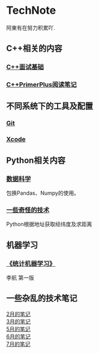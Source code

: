 # TechNote

阿東有在努力积累吖.

## C++相关的内容

### [C++面试基础](Cpp/CppInterview.md)

### [C++PrimerPlus阅读笔记](Cpp/C++PrimerPlus.md)

## 不同系统下的工具及配置

### [Git](OSDev/git.md)

### [Xcode](OSDev/Xcode.md)

## Python相关内容

### [数据科学](Pyhton/DataScience.md)

包换Pandas、Numpy的使用。

### [一些奇怪的技术](Pyhton/Novelty.md)

Python根据地址获取经纬度及求距离

## 机器学习

### [《统计机器学习》](StatisticalLearning/StatisticalLearning.md)

李航 第一版

## 一些杂乱的技术笔记

[2月的笔记](TechNote/Tech1902.md)  
[3月的笔记](TechNote/Tech1903.md)  
[5月的笔记](TechNote/Tech1905.md)  
[6月的笔记](TechNote/Tech1906.md)  
[7月的笔记](TechNote/Tech1907.md)  
